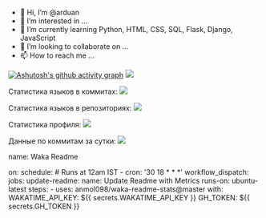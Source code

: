 - 👋 Hi, I’m @arduan
- 👀 I’m interested in ...
- 🌱 I’m currently learning Python, HTML, CSS, SQL, Flask, Django, JavaScript
- 💞️ I’m looking to collaborate on ...
- 📫 How to reach me ...

<!---
arduan/arduan is a ✨ special ✨ repository because its `README.md` (this file) appears on your GitHub profile.
You can click the Preview link to take a look at your changes.
--->
[![Ashutosh's github activity graph](https://activity-graph.herokuapp.com/graph?username=arduan)](https://github.com/ashutosh00710/github-readme-activity-graph)
![](https://github-profile-summary-cards.vercel.app/api/cards/profile-details?username=arduan&theme=solarized_dark)

Статистика языков в коммитах:
![](https://github-profile-summary-cards.vercel.app/api/cards/most-commit-language?username=arduan&theme=solarized_dark)

Статистика языков в репозиториях:
![](https://github-profile-summary-cards.vercel.app/api/cards/repos-per-language?username=arduan&theme=solarized_dark)

Статистика профиля:
![](https://github-profile-summary-cards.vercel.app/api/cards/stats?username=arduan&theme=solarized_dark)

Данные по коммитам за сутки:
![](https://github-profile-summary-cards.vercel.app/api/cards/productive-time?username=arduan&theme=solarized_dark)

name: Waka Readme

on:
  schedule:
    # Runs at 12am IST
    - cron: '30 18 * * *'
  workflow_dispatch:
jobs:
  update-readme:
    name: Update Readme with Metrics
    runs-on: ubuntu-latest
    steps:
      - uses: anmol098/waka-readme-stats@master
        with:
          WAKATIME_API_KEY: ${{ secrets.WAKATIME_API_KEY }}
          GH_TOKEN: ${{ secrets.GH_TOKEN }}
